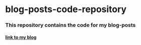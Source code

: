 # blog-posts-code-repository

### This repository contains the code for my blog-posts
#### <a href = https://amanpreetsingh459.github.io>link to my blog</a>
